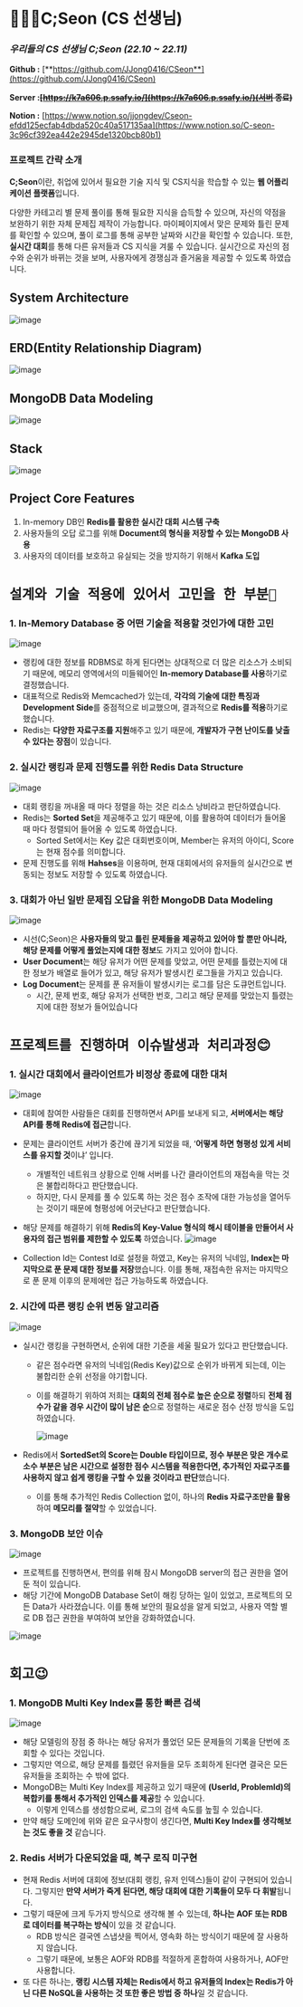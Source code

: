 # 🧑🏻‍🏫C;Seon (CS 선생님)

### *우리들의 CS 선생님 **C;Seon** (22.10 ~ 22.11)*

**Github :** [**https://github.com/JJong0416/CSeon**](https://github.com/JJong0416/CSeon)

**Server :~~[https://k7a606.p.ssafy.io/](https://k7a606.p.ssafy.io/)(서버 종료)~~**

**Notion :** [https://www.notion.so/jjongdev/Cseon-efdd125ecfab4dbda520c40a517135aa](https://www.notion.so/C-seon-3c96cf392ea442e2945de1320bcb80b1)

### 프로젝트 간략 소개

 **C;Seon**이란, 취업에 있어서 필요한 기술 지식 및 CS지식을 학습할 수 있는 **웹 어플리케이션 플랫폼**입니다. 

다양한 카테고리 별 문제 풀이를 통해 필요한 지식을 습득할 수 있으며, 자신의 약점을 보완하기 위한 자체 문제집 제작이 가능합니다. 마이페이지에서 맞은 문제와 틀린 문제를 확인할 수 있으며, 풀이 로그를 통해 공부한 날짜와 시간을 확인할 수 있습니다. 또한, **실시간 대회**를 통해 다른 유저들과 CS 지식을 겨룰 수 있습니다. 실시간으로 자신의 점수와 순위가 바뀌는 것을 보며, 사용자에게 경쟁심과 즐거움을 제공할 수 있도록 하였습니다. 

## System Architecture
![image](https://user-images.githubusercontent.com/73544708/214032865-4df190f1-8931-4e77-a390-d9e0dc9a05a4.png)

## ERD(Entity Relationship Diagram)
![image](https://user-images.githubusercontent.com/73544708/214033023-6b857e02-8990-44d2-b5aa-d62402056a5c.png)

## MongoDB Data Modeling
![image](https://user-images.githubusercontent.com/73544708/214033138-a7b6d5d9-aa50-4482-8f1b-d5a66cb82a97.png)

## Stack
![image](https://user-images.githubusercontent.com/73544708/214033245-31581809-be1b-420d-a78e-1484c584b546.png)

## Project Core Features

1. In-memory DB인 **Redis를 활용한 실시간 대회 시스템 구축**
2. 사용자들의 오답 로그를 위해 **Document의 형식을 저장할 수 있는 MongoDB 사용**
3. 사용자의 데이터를 보호하고 유실되는 것을 방지하기 위해서 **Kafka 도입**

# `설계와 기술 적용에 있어서 고민을 한 부분🤔`

### 1. In-Memory Database 중 어떤 기술을 적용할 것인가에 대한 고민
![image](https://user-images.githubusercontent.com/73544708/215025659-3b996b79-e10a-4414-9ed6-e056638b4d01.png)

- 랭킹에 대한 정보를 RDBMS로 하게 된다면는 상대적으로 더 많은 리소스가 소비되기 때문에, 메모리 영역에서의 미들웨어인 **In-memory Database를 사용**하기로 결정했습니다.
- 대표적으로 Redis와 Memcached가 있는데, **각각의 기술에 대한 특징과 Development Side**를 중점적으로 비교했으며, 결과적으로 **Redis를 적용**하기로 했습니다.
- Redis는 **다양한 자료구조를 지원**해주고 있기 때문에, **개발자가 구현 난이도를 낮출 수 있다는 장점**이 있습니다.

### 2. 실시간 랭킹과 문제 진행도를 위한 Redis Data Structure
![image](https://user-images.githubusercontent.com/73544708/214033685-0bed5012-5af7-4dd8-8353-f5047694a8b1.png)

- 대회 랭킹을 꺼내올 때 마다 정렬을 하는 것은 리소스 낭비라고 판단하였습니다.
- Redis는 **Sorted Set**을 제공해주고 있기 때문에, 이를 활용하여 데이터가 들어올 때 마다 정렬되어 들어올 수 있도록 하였습니다.
    - Sorted Set에서는 Key 값은 대회번호이며, Member는 유저의 아이디, Score는 현재 점수를 의미합니다.
- 문제 진행도를 위해 **Hahses**을 이용하며, 현재 대회에서의 유저들의 실시간으로 변동되는 정보도 저장할 수 있도록 하였습니다.

### 3. 대회가 아닌 일반 문제집 오답을 위한 MongoDB Data Modeling
![image](https://user-images.githubusercontent.com/73544708/214034140-bf0dd7dc-3211-47ec-acaf-ec90b43688a4.png)

- 시선(C;Seon)은 **사용자들의 맞고 틀린 문제들을 제공하고 있어야 할 뿐만 아니라, 해당 문제를 어떻게 풀었는지에 대한 정보**도 가지고 있어야 합니다.
- **User Document**는 해당 유저가 어떤 문제를 맞았고, 어떤 문제를 틀렸는지에 대한 정보가 배열로 들어가 있고, 해당 유저가 발생시킨 로그들을 가지고 있습니다.
- **Log Document**는 문제를 푼 유저들이 발생시키는 로그를 담은 도큐먼트입니다.
    - 시간, 문제 번호, 해당 유저가 선택한 번호, 그리고 해당 문제를 맞았는지 틀렸는지에 대한 정보가 들어있습니다

# `프로젝트를 진행하며 이슈발생과 처리과정😊`

### 1. 실시간 대회에서 클라이언트가 비정상 종료에 대한 대처
![image](https://user-images.githubusercontent.com/73544708/214034273-358adbed-a16f-407b-b33b-6a7cd0045f26.png)

- 대회에 참여한 사람들은 대회를 진행하면서 API를 보내게 되고, **서버에서는 해당 API를 통해 Redis에 접근**합니다.
- 문제는 클라이언트 서버가 중간에 끊기게 되었을 때, ‘**어떻게 하면 형평성 있게 서비스를 유지할 것**이냐’ 입니다.
    - 개별적인 네트워크 상황으로 인해 서버를 나간 클라이언트의 재접속을 막는 것은 불합리하다고 판단했습니다.
    - 하지만, 다시 문제를 풀 수 있도록 하는 것은 점수 조작에 대한 가능성을 열어두는 것이기 때문에 형평성에 어긋난다고 판단했습니다.
- 해당 문제를 해결하기 위해 **Redis의 Key-Value 형식의 해시 테이블을 만들어서 사용자의 접근 범위를 제한할 수 있도록** 하였습니다.
![image](https://user-images.githubusercontent.com/73544708/214034333-a495088c-b7be-4a14-a335-9208e5d1c72c.png)

- Collection Id는 Contest Id로 설정을 하였고, Key는 유저의 닉네임, **Index는 마지막으로 푼 문제 대한 정보를 저장**했습니다. 이를 통해, 재접속한 유저는 마지막으로 푼 문제 이후의 문제에만 접근 가능하도록 하였습니다.

### 2. 시간에 따른 랭킹 순위 변동 알고리즘
![image](https://user-images.githubusercontent.com/73544708/214034383-215febdf-e208-4817-86c8-9c04ac620ca2.png)

- 실시간 랭킹을 구현하면서, 순위에 대한 기준을 세울 필요가 있다고 판단했습니다.
    - 같은 점수라면 유저의 닉네임(Redis Key)값으로 순위가 바뀌게 되는데, 이는 불합리한 순위 선정을 야기합니다.
    - 이를 해결하기 위하여 저희는 **대회의 전체 점수로 높은 순으로 정렬**하되 **전체 점수가 같을 경우 시간이 많이 남은 순**으로 정렬하는 새로운 점수 산정 방식을 도입하였습니다.
        
        ![image](https://user-images.githubusercontent.com/73544708/214034427-dced6948-fe6b-4bb0-b632-9cc6905a3b77.png)
        
- Redis에서 **SortedSet의 Score는 Double 타입이므로, 정수 부분은 맞은 개수로 소수 부분은 남은 시간으로 설정한 점수 시스템을 적용한다면, 추가적인 자료구조를 사용하지 않고 쉽게 랭킹을 구할 수 있을 것이라고 판단**했습니다.
    - 이를 통해 추가적인 Redis Collection 없이, 하나의 **Redis 자료구조만을 활용**하여 **메모리를 절약**할 수 있었습니다.

### 3. MongoDB 보안 이슈

![image](https://user-images.githubusercontent.com/73544708/214034761-5af07c71-aa2d-44fb-bed1-cdf54a46f971.png)

- 프로젝트를 진행하면서, 편의를 위해 잠시 MongoDB server의 접근 권한을 열어둔 적이 있습니다.
- 해당 기간에 MongoDB Database Set이 해킹 당하는 일이 있었고, 프로젝트의 모든 Data가 사라졌습니다. 이를 통해 보안의 필요성을 알게 되었고, 사용자 역할 별로 DB 접근 권한을 부여하여 보안을 강화하였습니다.

![image](https://user-images.githubusercontent.com/73544708/214034789-8020d7d0-bdef-4e72-b277-a4978a6f7294.png)

# `회고😉`

### 1. MongoDB **Multi Key Index**를 통한 빠른 검색

![image](https://user-images.githubusercontent.com/73544708/214034819-c98caf9f-1832-445b-a67d-cd92b0a2e3e7.png)

- 해당 모델링의 장점 중 하나는 해당 유저가 풀었던 모든 문제들의 기록을 단번에 조회할 수 있다는 것입니다.
- 그렇지만 역으로, 해당 문제를 틀렸던 유저들을 모두 조회하게 된다면 결국은 모든 유저들을 조회하는 수 밖에 없다.
- MongoDB는 Multi Key Index를 제공하고 있기 때문에 **(UserId, ProblemId)의 복합키를 통해서 추가적인 인덱스를 제공**할 수 있습니다.
    - 이렇게 인덱스를 생성함으로써, 로그의 검색 속도를 높힐 수 있습니다.
- 만약 해당 도메인에 위와 같은 요구사항이 생긴다면, **Multi Key Index를 생각해보는 것도 좋을 것** 같습니다.

### 2. Redis 서버가 다운되었을 때, 복구 로직 미구현

- 현재 Redis 서버에 대회에 정보(대회 랭킹, 유저 인덱스)들이 같이 구현되어 있습니다. 그렇지만 **만약 서버가 죽게 된다면, 해당 대회에 대한 기록들이 모두 다  휘발**됩니다.
- 그렇기 때문에 크게 두가지 방식으로 생각해 볼 수 있는데, **하나는 AOF 또는 RDB로 데이터를 복구하는 방식**이 있을 것 같습니다.
    - RDB 방식은 결국엔 스냅샷을 찍어서, 영속화 하는 방식이기 때문에 잘 사용하지 않습니다.
    - 그렇기 때문에, 보통은 AOF와 RDB를 적절하게 혼합하여 사용하거나, AOF만 사용합니다.
- 또 다른 하나는, **랭킹 시스템 자체는 Redis에서 하고 유저들의 Index는 Redis가 아닌 다른 NoSQL을 사용하는 것 또한 좋은 방법 중 하나**일 것 같습니다.
